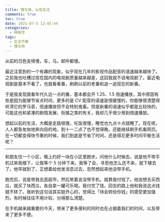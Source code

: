```yaml
---
title: 慢与快，以及生活
comments: true
toc: true
date: 2021-07-5 12:45:44
categories:
  - 碎碎念
tags:
  - 生活节奏
  - 慢与快
---
```


从前的日色变得慢，车，马，邮件都慢。

最近注意到的一个有趣的现象，似乎现在几年的影视作品配音的语速越来越快了。之前我也吐槽过现在国内的电视剧质量越来越差，这回我就不说电视剧了。最近电视剧是基本不看了，也就看看番，刷刷以前的老番和追一追现在的新番。

于是我发现我看年代久远一点的番，基本都会开 1.25、1.5 倍速播放，其中原因有些是因为能够节省点时间，更多的是 CV 配音的语速是很缓慢的，你能够很清楚得听清它的罗马音，倍速播放但不会特别鬼畜。但是新番的语速似乎都是比较快的，可能这也和紧凑的剧情发展、衔接之类的有关，我却几乎很少用到倍速播放。

想起以前的生活，大概是走路很慢，吃饭很慢，睡觉也九点十点就睡了。现在呢，人人都急匆匆地奔向目的地，到十一二点了也不觉得晚，还能继续刷手机看网页。在一切都变得快节奏的时候，我们到底是节省了时间，还是得花更多时间平衡生活呢？

---

和朋友住一个小区，晚上约好一块在小区里跑步。问他什么时候去，说是他不带手机过来我楼下，让我等个 5 分钟下来。我等了会，寻思他怎么还不来，就下楼去了。他早就到了，正想着给他发消息过去，忽然想起来他没带手机。

跑完后，说是带我去逛超市，然后笑着说没带手机，就靠我付钱了。他说想去买西瓜，就买了块西瓜，各自拿一罐可乐喝。我付完了钱，回去的路上他和我说这点钱就不转了。我听到这句话其实挺开心的，觉得比「待会转给你钱」的感受更加强烈，有时候往往不用计较、分得那么清楚。

在手机越来越重要的今天，带来了更多便利的同时也在占据着我们的时间，以及带来了更多不便。